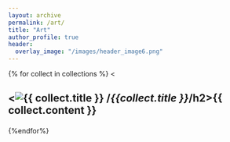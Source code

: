 ```yaml
---
layout: archive
permalink: /art/
title: "Art"
author_profile: true
header:
  overlay_image: "/images/header_image6.png"
---
```



{% for collect in collections %}
  <<div class="collection">
    <h2><<img src="{{collect.image_path}}" alt="{{ collect.title }}"/> /*{{collect.title }}*/h2>{{ collect.content }}
  </div>
{%endfor%}
